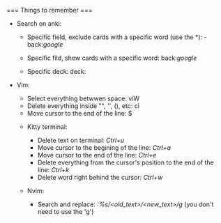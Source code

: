 === Things to remember ===

- Search on anki:
    - Specific field, exclude cards with a specific word (use the *): -back:*google*

    - Specific fild, show cards with a specific word: back:*google*

    - Specific deck: deck:<deck-name>

- Vim:
    - Select everything betwwen space: viW
    - Delete everything inside "", '', (), etc: ci<object surrounding the text>
    - Move cursor to the end of the line: $

- Kitty terminal:
    - Delete text on terminal: *Ctrl+u*
    - Move cursor to the begining of the line: *Ctrl+a*
    - Move cursor to the end of the line: *Ctrl+e*
    - Delete everything from the cursor's position to the end of the line: *Ctrl+k*
    - Delete word right behind the cursor: *Ctrl+w*

- Nvim:
    - Search and replace: *:%s/<old_text>/<new_text>/g* (you don't need to use the 'g')
